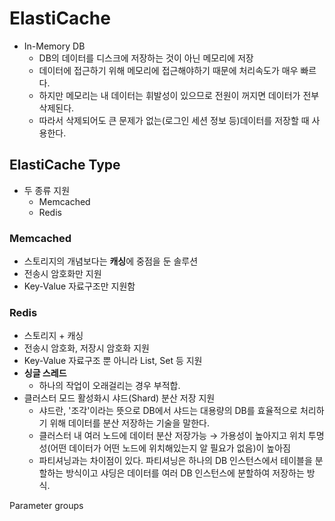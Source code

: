 ElastiCache
=======================
* In-Memory DB
    * DB의 데이터를 디스크에 저장하는 것이 아닌 메모리에 저장
    * 데이터에 접근하기 위해 메모리에 접근해야하기 때문에 처리속도가 매우 빠르다.
    * 하지만 메모리는 내 데이터는 휘발성이 있으므로 전원이 꺼지면 데이터가 전부 삭제된다.
    * 따라서 삭제되어도 큰 문제가 없는(로그인 세션 정보 등)데이터를 저장할 때 사용한다.


## ElastiCache Type
* 두 종류 지원
    * Memcached
    * Redis

### Memcached
* 스토리지의 개념보다는 **캐싱**에 중점을 둔 솔루션
* 전송시 암호화만 지원
* Key-Value 자료구조만 지원함

### Redis
* 스토리지 + 캐싱
* 전송시 암호화, 저장시 암호화 지원
* Key-Value 자료구조 뿐 아니라 List, Set 등 지원
* **싱글 스레드**
    * 하나의 작업이 오래걸리는 경우 부적합.
* 클러스터 모드 활성화시 샤드(Shard) 분산 저장 지원
    * 샤드란, '조각'이라는 뜻으로 DB에서 샤드는 대용량의 DB를 효율적으로 처리하기 위해 데이터를 분산 저장하는 기술을 말한다.
    * 클러스터 내 여러 노드에 데이터 분산 저장가능 → 가용성이 높아지고 위치 투명성(어떤 데이터가 어떤 노드에 위치해있는지 알 필요가 없음)이 높아짐
    * 파티셔닝과는 차이점이 있다. 파티셔닝은 하나의 DB 인스턴스에서 테이블을 분할하는 방식이고 샤딩은 데이터를 여러 DB 인스턴스에 분할하여 저장하는 방식.

Parameter groups




